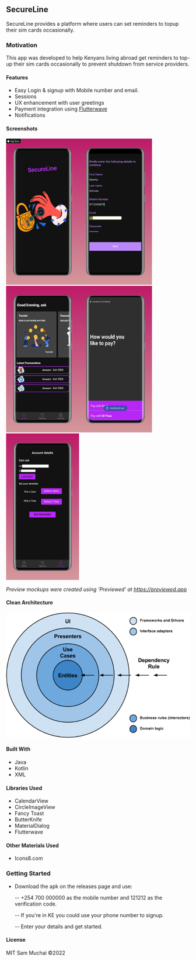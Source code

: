 ## SecureLine

SecureLine provides a platform where users can set reminders to topup their 
sim cards occasionally. 

### Motivation

This app was developed to help Kenyans living abroad get reminders to top-up their sim cards 
occasionally to prevent shutdown from service providers. 

#### Features
- Easy Login & signup with Mobile number and email. 
- Sessions 
- UX enhancement with user greetings
- Payment integration using [Flutterwave](https://flutterwave.com/ke/)
- Notifications


#### Screenshots
<img src="https://github.com/muchaisam/mlh/blob/dev/app/images/image1.png" width="200"><img src="https://github.com/muchaisam/mlh/blob/dev/app/images/image2.png" width="200"><img src="https://github.com/muchaisam/mlh/blob/dev/app/images/image3.png" width="200"><img src="https://github.com/muchaisam/mlh/blob/dev/app/images/image4.png" width="200"><img src="https://github.com/muchaisam/mlh/blob/dev/app/images/image5.png" width="200">

*Preview mockups were created using 'Previewed' at https://previewed.app*

#### Clean Architecture
<img src ="https://github.com/muchaisam/mlh/blob/dev/app/images/clean_architecture.png">


#### Built With

- Java
- Kotlin
- XML

#### Libraries Used
- CalendarView
- CircleImageView
- Fancy Toast
- ButterKnife
- MaterialDialog
- Flutterwave

#### Other Materials Used
- Icons8.com

### Getting Started
- Download the apk on the releases page and use:

  -- +254 700 000000 as the mobile number  and 121212 as the verification code.

  -- If you're in KE you could use your phone number to signup. 
  
  -- Enter your details and get started.


#### License 

 MIT Sam Muchai ©2022